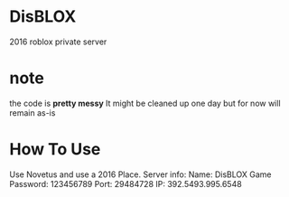 # DisBLOX
2016  roblox private server

# note
the code is **pretty messy**
It might be cleaned up one day but for now will remain as-is

# How To Use
Use Novetus and use a 2016 Place. Server info: Name: DisBLOX Game Password: 123456789
Port: 29484728 IP: 392.5493.995.6548 

